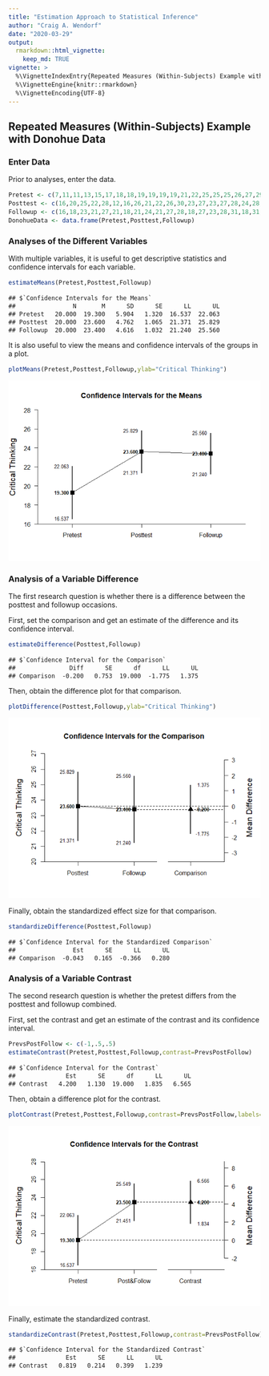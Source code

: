 ```yaml
---
title: "Estimation Approach to Statistical Inference"
author: "Craig A. Wendorf"
date: "2020-03-29"
output: 
  rmarkdown::html_vignette:
    keep_md: TRUE
vignette: >
  %\VignetteIndexEntry{Repeated Measures (Within-Subjects) Example with Donohue Data}
  %\VignetteEngine{knitr::rmarkdown}
  %\VignetteEncoding{UTF-8}
---
```






## Repeated Measures (Within-Subjects) Example with Donohue Data

### Enter Data

Prior to analyses, enter the data.


```r
Pretest <- c(7,11,11,13,15,17,18,18,19,19,19,19,21,22,25,25,25,26,27,29)
Posttest <- c(16,20,25,22,28,12,16,26,21,22,26,30,23,27,23,27,28,24,28,28)
Followup <- c(16,18,23,21,27,21,18,21,24,21,27,28,18,27,23,28,31,18,31,27)
DonohueData <- data.frame(Pretest,Posttest,Followup)
```
### Analyses of the Different Variables

With multiple variables, it is useful to get descriptive statistics and confidence intervals for each variable.


```r
estimateMeans(Pretest,Posttest,Followup)
```

```
## $`Confidence Intervals for the Means`
##                N       M      SD      SE      LL      UL
## Pretest   20.000  19.300   5.904   1.320  16.537  22.063
## Posttest  20.000  23.600   4.762   1.065  21.371  25.829
## Followup  20.000  23.400   4.616   1.032  21.240  25.560
```

It is also useful to view the means and confidence intervals of the groups in a plot.


```r
plotMeans(Pretest,Posttest,Followup,ylab="Critical Thinking")
```

![](figures/Donohue-Means-1.png)<!-- -->
 
### Analysis of a Variable Difference

The first research question is whether there is a difference between the posttest and followup occasions.

First, set the comparison and get an estimate of the difference and its confidence interval.


```r
estimateDifference(Posttest,Followup)
```

```
## $`Confidence Interval for the Comparison`
##               Diff      SE      df      LL      UL
## Comparison  -0.200   0.753  19.000  -1.775   1.375
```

Then, obtain the difference plot for that comparison.


```r
plotDifference(Posttest,Followup,ylab="Critical Thinking")
```

![](figures/Donohue-Difference-1.png)<!-- -->

Finally, obtain the standardized effect size for that comparison.


```r
standardizeDifference(Posttest,Followup)
```

```
## $`Confidence Interval for the Standardized Comparison`
##                Est      SE      LL      UL
## Comparison  -0.043   0.165  -0.366   0.280
```

### Analysis of a Variable Contrast

The second research question is whether the pretest differs from the posttest and followup combined.

First, set the contrast and get an estimate of the contrast and its confidence interval.


```r
PrevsPostFollow <- c(-1,.5,.5)
estimateContrast(Pretest,Posttest,Followup,contrast=PrevsPostFollow)
```

```
## $`Confidence Interval for the Contrast`
##              Est      SE      df      LL      UL
## Contrast   4.200   1.130  19.000   1.835   6.565
```

Then, obtain a difference plot for the contrast.


```r
plotContrast(Pretest,Posttest,Followup,contrast=PrevsPostFollow,labels=c("Pretest","Post&Follow"),ylab="Critical Thinking")
```

![](figures/Donohue-Contrast-1.png)<!-- -->

Finally, estimate the standardized contrast.


```r
standardizeContrast(Pretest,Posttest,Followup,contrast=PrevsPostFollow)
```

```
## $`Confidence Interval for the Standardized Contrast`
##              Est      SE      LL      UL
## Contrast   0.819   0.214   0.399   1.239
```
